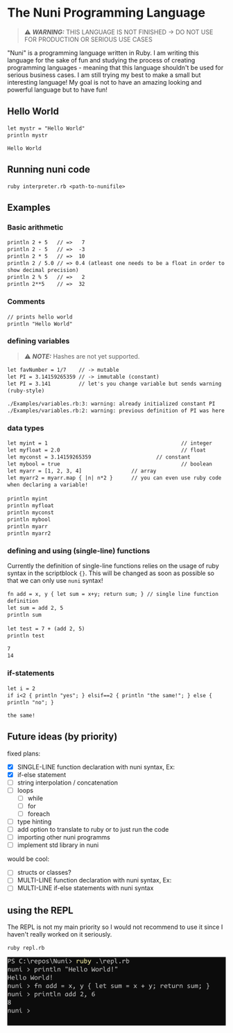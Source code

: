 # The Nuni Programming Language
> ⚠️ **_WARNING:_** THIS LANGUAGE IS NOT FINISHED -> DO NOT USE FOR PRODUCTION OR SERIOUS USE CASES

"Nuni" is a programming language written in Ruby. I am writing this language for the sake of fun and studying the process of creating programming languages - meaning that this language shouldn't be used for serious business cases. I am still trying my best to make a small but interesting language! My goal is not to have an amazing looking and powerful language but to have fun!

## Hello World
```
let mystr = "Hello World"
println mystr
```
```
Hello World
```
## Running nuni code
```
ruby interpreter.rb <path-to-nunifile>
```
## Examples
### Basic arithmetic
```
println 2 + 5   // =>   7
println 2 - 5   // =>  -3
println 2 * 5   // =>  10
println 2 / 5.0 // => 0.4 (atleast one needs to be a float in order to show decimal precision)
println 2 % 5   // =>   2
println 2**5    // =>  32
```

### Comments
```
// prints hello world
println "Hello World"
```

### defining variables
> ⚠️ **_NOTE:_** Hashes are not yet supported. 
```
let favNumber = 1/7    // -> mutable
let PI = 3.14159265359 // -> immutable (constant)
let PI = 3.141	       // let's you change variable but sends warning (ruby-style)
```
```
./Examples/variables.rb:3: warning: already initialized constant PI
./Examples/variables.rb:2: warning: previous definition of PI was here
```

### data types
```
let myint = 1                                           // integer
let myfloat = 2.0                                       // float
let myconst = 3.14159265359                     // constant
let mybool = true                                       // boolean
let myarr = [1, 2, 3, 4]                // array
let myarr2 = myarr.map { |n| n*2 }      // you can even use ruby code when declaring a variable!

println myint
println myfloat
println myconst
println mybool
println myarr
println myarr2
```

### defining and using (single-line) functions
Currently the definition of single-line functions relies on the usage of ruby syntax in the
scriptblock `{}`. This will be changed as soon as possible so that we can only use `nuni` syntax!
```
fn add = x, y { let sum = x+y; return sum; } // single line function definition
let sum = add 2, 5
println sum

let test = 7 + (add 2, 5)
println test
```
```
7
14
```

### if-statements
```
let i = 2
if i<2 { println "yes"; } elsif==2 { println "the same!"; } else { println "no"; }
```
```
the same!
```

## Future ideas (by priority)
fixed plans:
- [x] SINGLE-LINE function declaration with nuni syntax, Ex:
- [x] if-else statement
- [ ] string interpolation / concatenation
- [ ] loops
	- [ ] while
	- [ ] for
	- [ ] foreach
- [ ] type hinting
- [ ] add option to translate to ruby or to just run the code
- [ ] importing other nuni programms
- [ ] implement std library in nuni

would be cool:
- [ ] structs or classes?
- [ ] MULTI-LINE function declaration with nuni syntax, Ex:
- [ ] MULTI-LINE if-else statements with nuni syntax

## using the REPL
The REPL is not my main priority so I would not recommend to use it since I haven't really worked on it seriously. 
```
ruby repl.rb
```
![repl](./imgs/repl.png)
